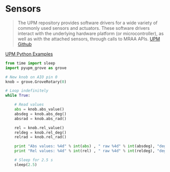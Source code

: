 # Sensors

> The UPM repository provides software drivers for a wide variety of commonly used sensors and actuators. These software drivers interact with the underlying hardware platform (or microcontroller), as well as with the attached sensors, through calls to MRAA APIs. [UPM Github](https://github.com/intel-iot-devkit/upm)

[UPM Python Examples](https://github.com/intel-iot-devkit/upm/tree/master/examples/python)

```python
from time import sleep
import pyupm_grove as grove

# New knob on AIO pin 0
knob = grove.GroveRotary(0)

# Loop indefinitely
while True:

    # Read values
    abs = knob.abs_value()
    absdeg = knob.abs_deg()
    absrad = knob.abs_rad()

    rel = knob.rel_value()
    reldeg = knob.rel_deg()
    relrad = knob.rel_rad()

    print "Abs values: %4d" % int(abs) , " raw %4d" % int(absdeg), "deg = %5.2f" % absrad , " rad ",
    print "Rel values: %4d" % int(rel) , " raw %4d" % int(reldeg), "deg = %5.2f" % relrad , " rad"

    # Sleep for 2.5 s
    sleep(2.5)
```